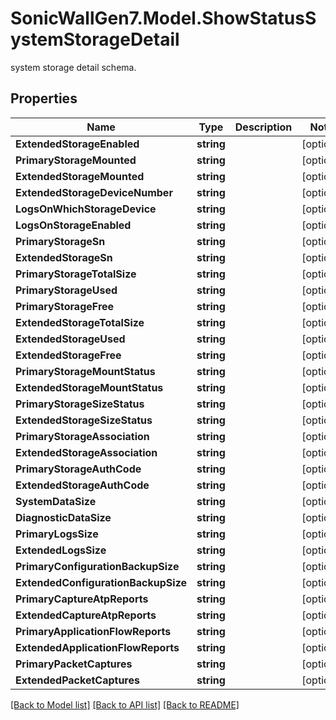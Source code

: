 # SonicWallGen7.Model.ShowStatusSystemStorageDetail
system storage detail schema.

## Properties

Name | Type | Description | Notes
------------ | ------------- | ------------- | -------------
**ExtendedStorageEnabled** | **string** |  | [optional] 
**PrimaryStorageMounted** | **string** |  | [optional] 
**ExtendedStorageMounted** | **string** |  | [optional] 
**ExtendedStorageDeviceNumber** | **string** |  | [optional] 
**LogsOnWhichStorageDevice** | **string** |  | [optional] 
**LogsOnStorageEnabled** | **string** |  | [optional] 
**PrimaryStorageSn** | **string** |  | [optional] 
**ExtendedStorageSn** | **string** |  | [optional] 
**PrimaryStorageTotalSize** | **string** |  | [optional] 
**PrimaryStorageUsed** | **string** |  | [optional] 
**PrimaryStorageFree** | **string** |  | [optional] 
**ExtendedStorageTotalSize** | **string** |  | [optional] 
**ExtendedStorageUsed** | **string** |  | [optional] 
**ExtendedStorageFree** | **string** |  | [optional] 
**PrimaryStorageMountStatus** | **string** |  | [optional] 
**ExtendedStorageMountStatus** | **string** |  | [optional] 
**PrimaryStorageSizeStatus** | **string** |  | [optional] 
**ExtendedStorageSizeStatus** | **string** |  | [optional] 
**PrimaryStorageAssociation** | **string** |  | [optional] 
**ExtendedStorageAssociation** | **string** |  | [optional] 
**PrimaryStorageAuthCode** | **string** |  | [optional] 
**ExtendedStorageAuthCode** | **string** |  | [optional] 
**SystemDataSize** | **string** |  | [optional] 
**DiagnosticDataSize** | **string** |  | [optional] 
**PrimaryLogsSize** | **string** |  | [optional] 
**ExtendedLogsSize** | **string** |  | [optional] 
**PrimaryConfigurationBackupSize** | **string** |  | [optional] 
**ExtendedConfigurationBackupSize** | **string** |  | [optional] 
**PrimaryCaptureAtpReports** | **string** |  | [optional] 
**ExtendedCaptureAtpReports** | **string** |  | [optional] 
**PrimaryApplicationFlowReports** | **string** |  | [optional] 
**ExtendedApplicationFlowReports** | **string** |  | [optional] 
**PrimaryPacketCaptures** | **string** |  | [optional] 
**ExtendedPacketCaptures** | **string** |  | [optional] 

[[Back to Model list]](../README.md#documentation-for-models) [[Back to API list]](../README.md#documentation-for-api-endpoints) [[Back to README]](../README.md)

